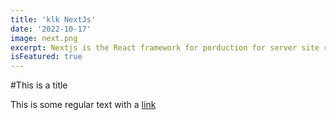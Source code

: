 ```yaml
---
title: 'klk NextJs'
date: '2022-10-17'
image: next.png
excerpt: Nextjs is the React framework for porduction for server site rending
isFeatured: true
---
```

#This is a title

This is some regular text  with a [link](https://google.com)
